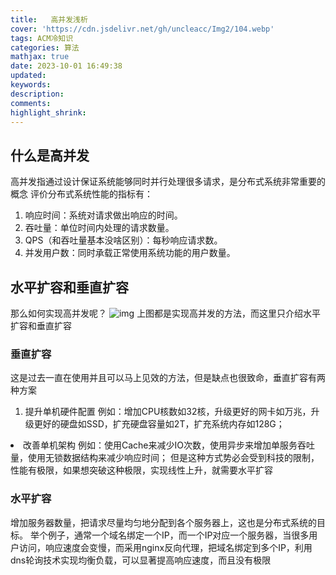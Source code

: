 ```yaml
---
title:   高并发浅析
cover: 'https://cdn.jsdelivr.net/gh/uncleacc/Img2/104.webp'
tags: ACM冷知识
categories: 算法
mathjax: true
date: 2023-10-01 16:49:38
updated: 
keywords: 
description: 
comments: 
highlight_shrink: 
---
```



## 什么是高并发

高并发指通过设计保证系统能够同时并行处理很多请求，是分布式系统非常重要的概念 评价分布式系统性能的指标有：

1. 响应时间：系统对请求做出响应的时间。 
2. 吞吐量：单位时间内处理的请求数量。 
3. QPS（和吞吐量基本没啥区别）：每秒响应请求数。 
4. 并发用户数：同时承载正常使用系统功能的用户数量。

## 水平扩容和垂直扩容


那么如何实现高并发呢？ ![img](https://img-blog.csdnimg.cn/d6b7cf1a63604dc78036ceeb79fd1d34.png) 上图都是实现高并发的方法，而这里只介绍水平扩容和垂直扩容

### 垂直扩容

这是过去一直在使用并且可以马上见效的方法，但是缺点也很致命，垂直扩容有两种方案

1. 提升单机硬件配置 例如：增加CPU核数如32核，升级更好的网卡如万兆，升级更好的硬盘如SSD，扩充硬盘容量如2T，扩充系统内存如128G； 
<li>改善单机架构 例如：使用Cache来减少IO次数，使用异步来增加单服务吞吐量，使用无锁数据结构来减少响应时间； 但是这种方式势必会受到科技的限制，性能有极限，如果想突破这种极限，实现线性上升，就需要水平扩容</li>

### 水平扩容

增加服务器数量，把请求尽量均匀地分配到各个服务器上，这也是分布式系统的目标。 举个例子，通常一个域名绑定一个IP，而一个IP对应一个服务器，当很多用户访问，响应速度会变慢，而采用nginx反向代理，把域名绑定到多个IP，利用dns轮询技术实现均衡负载，可以显著提高响应速度，而且没有极限

